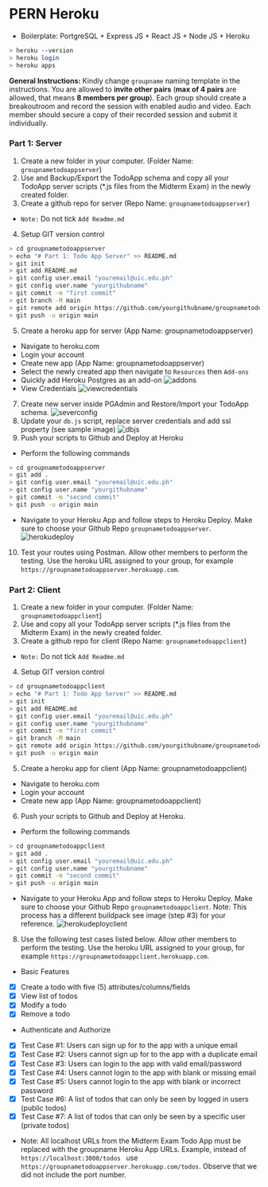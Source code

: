 # PERN Heroku
- Boilerplate: PortgreSQL + Express JS + React JS + Node JS + Heroku

```bash
> heroku --version
> heroku login
> heroku apps
```

**General Instructions:** Kindly change ```groupname``` naming template in the instructions. You are allowed to **invite other pairs** (**max of 4 pairs** are allowed, that means **8 members per group**). Each group should create a breakoutroom and record the session with enabled audio and video. Each member should secure a copy of their recorded session and submit it individually.

### Part 1: Server
1. Create a new folder in your computer. (Folder Name: ```groupnametodoappserver```)
2. Use and Backup/Export the TodoApp schema and copy all your TodoApp server scripts (\*.js files from the Midterm Exam) in the newly created folder.
3. Create a github repo for server (Repo Name: ```groupnametodoappserver```)
* ```Note:``` Do not tick ```Add Readme.md```
4. Setup GIT version control
```bash
> cd groupnametodoappserver
> echo "# Part 1: Todo App Server" >> README.md
> git init
> git add README.md
> git config user.email "youremail@uic.edu.ph"
> git config user.name "yourgithubname"
> git commit -m "first commit"
> git branch -M main
> git remote add origin https://github.com/yourgithubname/groupnametodoappserver.git
> git push -u origin main
```
5. Create a heroku app for server (App Name: groupnametodoappserver)
* Navigate to heroku.com
* Login your account
* Create new app (App Name: groupnametodoappserver)
* Select the newly created app then navigate to ```Resources``` then ```Add-ons```
* Quickly add Heroku Postgres as an add-on
![addons](https://raw.githubusercontent.com/cbatuic/pernheroku/main/images/addons.png)
* View Credentials
![viewcredentials](https://raw.githubusercontent.com/cbatuic/pernheroku/main/images/viewcredentials.png)
7. Create new server inside PGAdmin and Restore/Import your TodoApp schema.
![severconfig](https://raw.githubusercontent.com/cbatuic/pernheroku/main/images/serverconfig.png)
8. Update your ```db.js``` script, replace server credentials and add ssl property (see sample image)
![dbjs](https://raw.githubusercontent.com/cbatuic/pernheroku/main/images/dbjs.png)
9. Push your scripts to Github and Deploy at Heroku
* Perform the following commands
```bash
> cd groupnametodoappserver
> git add .
> git config user.email "youremail@uic.edu.ph"
> git config user.name "yourgithubname"
> git commit -m "second commit"
> git push -u origin main
```
* Navigate to your Heroku App and follow steps to Heroku Deploy. Make sure to choose your Github Repo ```groupnametodoappserver```.
![herokudeploy](https://raw.githubusercontent.com/cbatuic/pernheroku/main/images/herokudeploy.png)
10. Test your routes using Postman. Allow other members to perform the testing. Use the heroku URL assigned to your group, for example ```https://groupnametodoappserver.herokuapp.com```.

### Part 2: Client
1. Create a new folder in your computer. (Folder Name: ```groupnametodoappclient```)
2. Use and copy all your TodoApp server scripts (\*.js files from the Midterm Exam) in the newly created folder.
3. Create a github repo for client (Repo Name: ```groupnametodoappclient```)
* ```Note:``` Do not tick ```Add Readme.md```
4. Setup GIT version control
```bash
> cd groupnametodoappclient
> echo "# Part 1: Todo App Server" >> README.md
> git init
> git add README.md
> git config user.email "youremail@uic.edu.ph"
> git config user.name "yourgithubname"
> git commit -m "first commit"
> git branch -M main
> git remote add origin https://github.com/yourgithubname/groupnametodoappclient.git
> git push -u origin main
```
5. Create a heroku app for client (App Name: groupnametodoappclient)
* Navigate to heroku.com
* Login your account
* Create new app (App Name: groupnametodoappclient)
6. Push your scripts to Github and Deploy at Heroku.
* Perform the following commands
```bash
> cd groupnametodoappclient
> git add .
> git config user.email "youremail@uic.edu.ph"
> git config user.name "yourgithubname"
> git commit -m "second commit"
> git push -u origin main
```
* Navigate to your Heroku App and follow steps to Heroku Deploy. Make sure to choose your Github Repo ```groupnametodoappclient```. Note: This process has a different buildpack see image (step #3) for your reference.
![herokudeployclient](https://raw.githubusercontent.com/cbatuic/pernheroku/main/images/herokudeployclient.png)
8. Use the following test cases listed below. Allow other members to perform the testing. Use the heroku URL assigned to your group, for example ```https://groupnametodoappclient.herokuapp.com```.
* Basic Features
- [x] Create a todo with five (5) attributes/columns/fields
- [x] View list of todos
- [x] Modify a todo
- [x] Remove a todo
* Authenticate and Authorize
- [x] Test Case #1: Users can sign up for to the app with a unique email
- [x] Test Case #2: Users cannot sign up for to the app with a duplicate email
- [x] Test Case #3: Users can login to the app with valid email/password
- [x] Test Case #4: Users cannot login to the app with blank or missing email
- [x] Test Case #5: Users cannot login to the app with blank or incorrect password
- [x] Test Case #6: A list of todos that can only be seen by logged in users (public todos)
- [x] Test Case #7: A list of todos that can only be seen by a specific user (private todos)

- Note: All localhost URLs from the Midterm Exam Todo App must be replaced with the groupname Heroku App URLs. Example, instead of ```https://localhost:3000/todos ``` use ```https://groupnametodoappserver.herokuapp.com/todos```. Observe that we did not include the port number.

